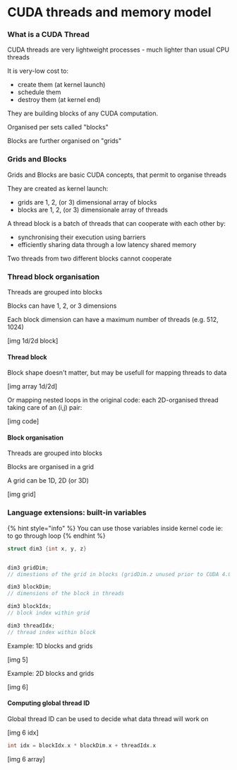 # CUDA threads and memory model

### What is a CUDA Thread

CUDA threads are very lightweight processes - much lighter than usual CPU threads

It is very-low cost to:

* create them \(at kernel launch\)
* schedule them
* destroy them \(at kernel end\)

They are building blocks of any CUDA computation.

Organised per sets called "blocks"

Blocks are further organised on "grids"



### Grids and Blocks

Grids and Blocks are basic CUDA concepts, that permit to organise threads

They are created as kernel launch:

* grids are 1, 2, \(or 3\) dimensional array of blocks
* blocks are 1, 2, \(or 3\) dimensionale array of threads

A thread block is a batch of threads that can cooperate with each other by:

* synchronising their execution using barriers
* efficiently sharing data through a low latency shared memory

Two threads from two different blocks cannot cooperate



### Thread block organisation

Threads are grouped into blocks

Blocks can have 1, 2, or 3 dimensions

Each block dimension can have a maximum number of threads \(e.g. 512, 1024\)

\[img 1d/2d block\]



#### Thread block

Block shape doesn't matter, but may be usefull for mapping threads to data

\[img array 1d/2d\]



Or mapping nested loops in the original code: each 2D-organised thread taking care of an \(i,j\) pair:

\[img code\]



#### Block organisation

Threads are grouped into blocks

Blocks are organised in a grid

A grid can be 1D, 2D \(or 3D\)

\[img grid\]



### Language extensions: built-in variables

{% hint style="info" %}
You can use those variables inside kernel code ie: to go through loop 
{% endhint %}

```c
struct dim3 {int x, y, z}


dim3 gridDim;
// dimestions of the grid in blocks (gridDim.z unused prior to CUDA 4.0)

dim3 blockDim;
// dimensions of the block in threads

dim3 blockIdx;
// block index within grid

dim3 threadIdx;
// thread index within block
```

Example: 1D blocks and grids

\[img 5\]

Example: 2D blocks and grids

\[img 6\]



#### Computing global thread ID

Global thread ID can be used to decide what data thread will work on

\[img 6 idx\]



```c
int idx = blockIdx.x * blockDim.x + threadIdx.x
```



\[img 6 array\]






















